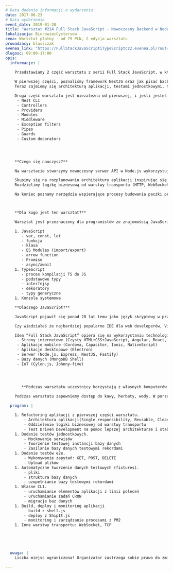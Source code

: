```yaml
---
# Data dodania informacji o wydarzeniu
date: 2017-06-23
# Data wydarzenia
event_date: 2019-01-20
title: "Warsztat #214 Full Stack JavaScript - Nowoczesny Backend w Node.js i TypeScript cz.2"
lokalizacja: BiurowiecCystersow
cena: Warsztat płatny - od 79 PLN, 2 edycja warsztatu
prowadzacy: blaszczak
evenea_link: "https://FullStackJavaScriptiTypeScriptcz2.evenea.pl/?out=1&source=event_iframe"
dlugosc: 09:00-17:00
opis:
  informacje: |
    
    Przedstawiamy 2 część warsztatu z serii Full Stack JavaScript, w którym zapoznamy się serwerowym wykorzystaniem JavaScript.

    W pierwszej części, poznaliśmy framework NestJS oraz jak pisać backend w TypeScript.
    Teraz zajmiemy się architekturą aplikacji, testami jednostkowymi, testami e2e, infrastrukturą i deploymentem aplikacji napisanych w Node.js.

    Druga część warsztatu jest niezależna od pierwszej, i jeśli jesteś bardziej doświadczonym programistą, możesz samemu nadrobić materiał, który będzie wymagany do zrozumienia ćwiczeń w części drugiej. Wystarczy że przerobisz pierwszą sekcję “Overview” w dokumentacji NestJS: https://docs.nestjs.com/first-steps.
     - Nest CLI
     - Controllers
     - Providers
     - Modules
     - Middleware
     - Exception filters
     - Pipes
     - Guards
     - Custom decorators




    **Czego się nauczysz?**

    Na warsztacie stworzymy nowoczesny serwer API w Node.js wykorzystując framework NestJS. Będziemy pisali w TypeScript gdyż pozwala on nam na zastosowanie najnowszej wersji ECMAScript, a statyczne typowanie pomoże nam w utrzymaniu aplikacji na wysokim poziomie niezawodności i przejrzystości kodu.

    Skupimy się na rozplanowaniu architektury aplikacji inspirując się zasadami Clean Architecture. Zobaczymy jak pisanie testów wymusza dobre praktyki w kodzie.
    Rozdzielimy logikę biznesową od warstwy transportu (HTTP, WebSocket, TCP, CLI).

    Na koniec poznamy narzędzia wspierające procesy budowania paczki produkcyjnej aplikacji, deploy i monitoring aplikacji na serwerze produkcyjnym.



    **Dla kogo jest ten warsztat?**

    Warsztat jest przeznaczony dla programistów ze znajomością JavaScript i TypeScript w zakresie podstawowym. Zagadnienia które będą używane ale nie omawiane na warsztacie:

    1. JavaScript
       - var, const, let
       - funkcja
       - klasa
       - ES Modules (import/export)
       - arrow function
       - Promise
       - async/await
    1. TypeScript
       - proces kompilacji TS do JS
       - podstawowe typy
       - interfejsy
       - dekoratory
       - typy generyczne
    1. Konsola systemowa

    **Dlaczego JavaScript?**

    JavaScript pojawił się ponad 20 lat temu jako język skryptowy w przeglądarkach internetowych, czyli po stronie klienta. Później zawitał też po stronie serwera jako Node.js, a dalszy jego rozwój pozwala nam dziś budować aplikacje mobilne, desktopowe, programować bazy danych a nawet roboty.

    Czy wiedziałeś że najbardziej popularne IDE dla web developerów, Visual Studio Code jest napisane w TypeScript HTML i CSS ?

    Idea “Full Stack JavaScript” opiera się na wykorzystaniu technologii webowych, HTML, CSS i JavaScript we wszystkich etapach budowy aplikacji:
     - Strony internetowe (Czysty HTML+CSS+JavaScript, Angular, React, Vue)
     - Aplikacje mobilne (Cordova, Capacitor, Ionic, NativeScript)
     - Aplikacje desktopowe (Electron)
     - Serwer (Node.js, Express, NestJS, Fastify)
     - Bazy danych (MongoDB Shell)
     - IoT (Cylon.js, Johnny-five)




       **Podczas warsztatu uczestnicy korzystają z własnych komputerów.**
    
    Podczas warsztatu zapewniemy dostęp do kawy, herbaty, wody. W porze obiadowej zapewniamy pizzę w wersji mięsnej lub wegatariańskiej.

  program: |

    1. Refactoring aplikacji z pierwszej części warsztatu.
        - Architektura aplikacji(Single responsibility, Reusable, Clean Architecture)
        - Oddzielenie logiki biznesowej od warstwy transportu
        - Test Driven Development na pomoc lepszej architekturze i stabilności
    1. Dodanie testów jednostkowych.
        - Mockowanie serwisów
        - Tworzenie testowej instancji bazy danych
        - Zasilanie bazy danych testowymi rekordami
    1. Dodanie testów e2e.
        - Wykonywanie zapytań: GET, POST, DELETE
        - Upload plików
    1. Automatyczne tworzenie danych testowych (fixtures).
        - pliki
        - struktura bazy danych
        - uzupełnianie bazy testowymi rekordami
    1. Własne CLI.
        - uruchamianie elementów aplikacji z linii poleceń
        - uruchamianie zadań CRON
        - migracje baz danych
    1. Build, deploy i monitoring aplikacji
        - build z shell.js
        - deploy z ShipIt.js
        - monitoring i zarządzanie procesami z PM2
    1. Inne warstwy transportu: WebSocket, TCP


    
    

  uwaga: |
    Liczba miejsc ograniczona! Organizator zastrzega sobie prawo do zmiany lokalizacji wydarzenia oraz jego odwołania w przypadku niezgłoszenia się minimalnej liczby uczestników.

---
```

